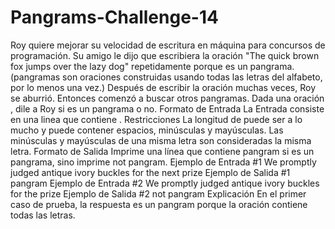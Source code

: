 # Pangrams-Challenge-14
Roy quiere mejorar su velocidad de escritura en máquina para concursos de programación. Su amigo le dijo que escribiera la oración "The quick brown fox jumps over the lazy dog" repetidamente porque es un pangrama. (pangramas son oraciones construidas usando todas las letras del alfabeto, por lo menos una vez.)  Después de escribir la oración muchas veces, Roy se aburrió. Entonces comenzó a buscar otros pangramas.  Dada una oración , dile a Roy si es un pangrama o no.  Formato de Entrada  La Entrada consiste en una linea que contiene .  Restricciones La longitud de  puede ser a lo mucho   y puede contener espacios, minúsculas y mayúsculas. Las minúsculas y mayúsculas de una misma letra son consideradas la misma letra.  Formato de Salida  Imprime una línea que contiene pangram si  es un pangrama, sino imprime not pangram.  Ejemplo de Entrada #1  We promptly judged antique ivory buckles for the next prize     Ejemplo de Salida #1  pangram Ejemplo de Entrada #2  We promptly judged antique ivory buckles for the prize     Ejemplo de Salida #2  not pangram Explicación  En el primer caso de prueba, la respuesta es un pangram porque la oración contiene todas las letras.
